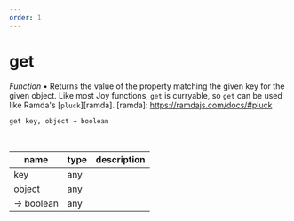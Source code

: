 ```yaml
---
order: 1
---
```

# get

_Function_ &bull; Returns the value of the property matching the given key for the given object. Like most Joy functions, `get` is curryable, so `get` can be used like Ramda's [`pluck`][ramda].
[ramda]: https://ramdajs.com/docs/#pluck

<pre><code>get key, object &rarr; boolean</code></pre>
<br>

| name | type | description |
|------|------|-------------|
|key|any||
|object|any||
|&rarr; boolean|any||



